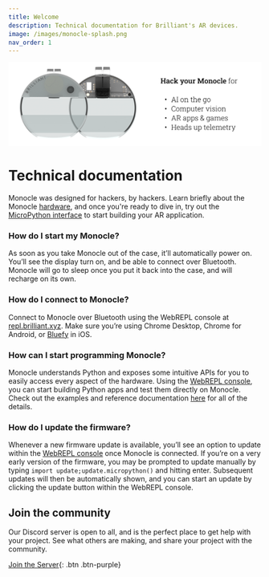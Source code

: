 ```yaml
---
title: Welcome
description: Technical documentation for Brilliant's AR devices.
image: /images/monocle-splash.png
nav_order: 1
---
```



![Brilliant Monocle use cases](/images/monocle-splash.png)

# Technical documentation

Monocle was designed for hackers, by hackers. Learn briefly about the Monocle [hardware](/monocle/monocle), and once you're ready to dive in, try out the [MicroPython interface](/micropython/micropython) to start building your AR application.

### How do I start my Monocle?

As soon as you take Monocle out of the case, it’ll automatically power on. You’ll see the display turn on, and be able to connect over Bluetooth. Monocle will go to sleep once you put it back into the case, and will recharge on its own.

### How do I connect to Monocle?

Connect to Monocle over Bluetooth using the WebREPL console at [repl.brilliant.xyz](https://repl.brilliant.xyz). Make sure you’re using Chrome Desktop, Chrome for Android, or [Bluefy](https://apps.apple.com/de/app/bluefy-web-ble-browser/id1492822055) in iOS.

### How can I start programming Monocle?

Monocle understands Python and exposes some intuitive APIs for you to easily access every aspect of the hardware. Using the [WebREPL console](https://repl.brilliant.xyz), you can start building Python apps and test them directly on Monocle. Check out the examples and reference documentation [here](/micropython/micropython) for all of the details.

### How do I update the firmware?

Whenever a new firmware update is available, you’ll see an option to update within the [WebREPL console](https://repl.brilliant.xyz) once Monocle is connected. If you’re on a very early version of the firmware, you may be prompted to update manually by typing `import update;update.micropython()` and hitting enter. Subsequent updates will then be automatically shown, and you can start an update by clicking the update button within the WebREPL console.

## Join the community

Our Discord server is open to all, and is the perfect place to get help with your project. See what others are making, and share your project with the community.

[Join the Server](https://discord.gg/7w3DFxek4p){: .btn .btn-purple}
